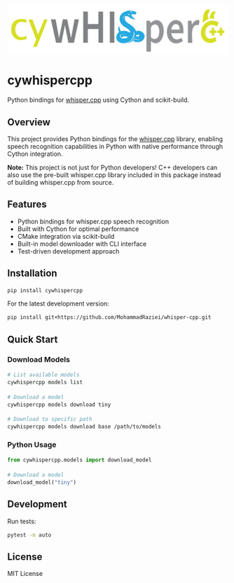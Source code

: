 ![whisper-cpp](docs/images/whisper-cpp.svg)

# cywhispercpp

Python bindings for [whisper.cpp](https://github.com/ggerganov/whisper.cpp) using Cython and scikit-build.

## Overview

This project provides Python bindings for the [whisper.cpp](https://github.com/ggerganov/whisper.cpp) library, enabling speech recognition capabilities in Python with native performance through Cython integration.

**Note:** This project is not just for Python developers! C++ developers can also use the pre-built whisper.cpp library included in this package instead of building whisper.cpp from source.

## Features

- Python bindings for whisper.cpp speech recognition
- Built with Cython for optimal performance
- CMake integration via scikit-build
- Built-in model downloader with CLI interface
- Test-driven development approach

## Installation

```bash
pip install cywhispercpp
```

For the latest development version:
```bash
pip install git+https://github.com/MohammadRaziei/whisper-cpp.git
```

## Quick Start

### Download Models

```bash
# List available models
cywhispercpp models list

# Download a model
cywhispercpp models download tiny

# Download to specific path
cywhispercpp models download base /path/to/models
```

### Python Usage

```python
from cywhispercpp.models import download_model

# Download a model
download_model("tiny")
```

## Development

Run tests:
```bash
pytest -n auto
```

## License

MIT License
